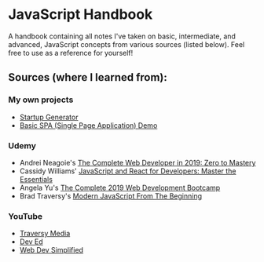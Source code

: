 # JavaScript Handbook
A handbook containing all notes I've taken on basic, intermediate, and advanced, JavaScript concepts from various sources (listed below). Feel free to use as a reference for yourself!

## Sources (where I learned from):
### My own projects
- [Startup Generator](https://github.com/andrews1022/javascript-handbook/tree/master/projects/my-projects/start-up-generator)
- [Basic SPA (Single Page Application) Demo](https://github.com/andrews1022/javascript-handbook/tree/master/projects/basic-spa-demo)

### Udemy
- Andrei Neagoie's [The Complete Web Developer in 2019: Zero to Mastery](https://www.udemy.com/the-complete-web-developer-zero-to-mastery/)
- Cassidy Williams' [JavaScript and React for Developers: Master the Essentials](https://www.udemy.com/course/js-and-react-for-devs/)
- Angela Yu's [The Complete 2019 Web Development Bootcamp](https://www.udemy.com/course/the-complete-web-development-bootcamp/)
- Brad Traversy's [Modern JavaScript From The Beginning](https://www.udemy.com/course/modern-javascript-from-the-beginning/)

### YouTube
- [Traversy Media](https://www.youtube.com/channel/UC29ju8bIPH5as8OGnQzwJyA)
- [Dev Ed](https://www.youtube.com/channel/UClb90NQQcskPUGDIXsQEz5Q)
- [Web Dev Simplified](https://www.youtube.com/channel/UCFbNIlppjAuEX4znoulh0Cw)